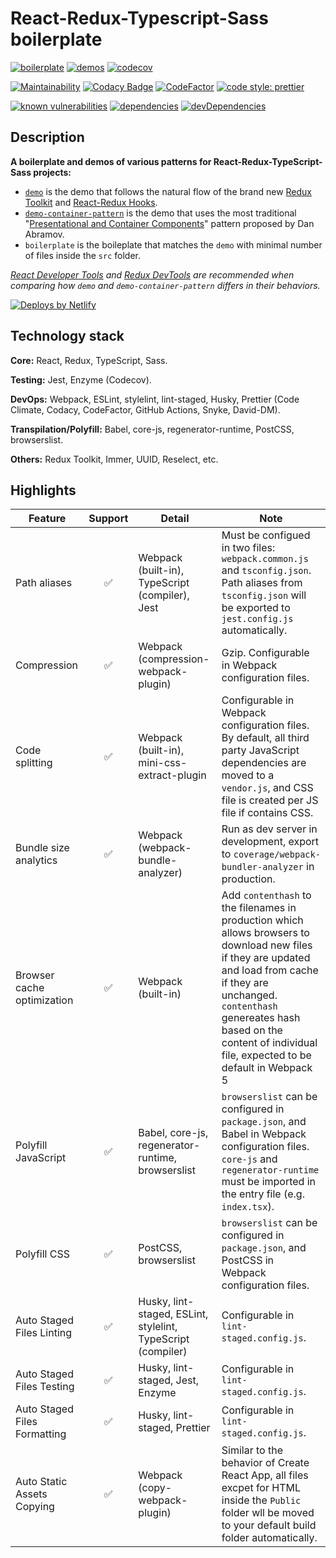 # React-Redux-Typescript-Sass boilerplate

[![boilerplate](https://github.com/zw627/react-redux-typescript-sass-boilerplate/workflows/boilerplate/badge.svg)](https://github.com/zw627/react-redux-typescript-sass-boilerplate/actions?query=workflow%3Aboilerplate)
[![demos](https://github.com/zw627/react-redux-typescript-sass-boilerplate/workflows/demos/badge.svg)](https://github.com/zw627/react-redux-typescript-sass-boilerplate/actions?query=workflow%3Ademos)
[![codecov](https://codecov.io/gh/zw627/react-redux-typescript-sass-boilerplate/branch/master/graph/badge.svg?token=OsVLx0rz4f)](https://codecov.io/gh/zw627/react-redux-typescript-sass-boilerplate)

[![Maintainability](https://api.codeclimate.com/v1/badges/291169822ae55941deee/maintainability)](https://codeclimate.com/github/zw627/react-redux-typescript-sass-boilerplate/maintainability)
[![Codacy Badge](https://app.codacy.com/project/badge/Grade/0d2cfda1b5ff4474ab062f658849efac)](https://www.codacy.com/manual/zw627/react-redux-typescript-sass-boilerplate?utm_source=github.com&amp;utm_medium=referral&amp;utm_content=zw627/react-redux-typescript-sass-boilerplate&amp;utm_campaign=Badge_Grade)
[![CodeFactor](https://www.codefactor.io/repository/github/zw627/react-redux-typescript-sass-boilerplate/badge)](https://www.codefactor.io/repository/github/zw627/react-redux-typescript-sass-boilerplate)
[![code style: prettier](https://img.shields.io/badge/code_style-prettier-ff69b4.svg)](https://github.com/prettier/prettier)

[![known vulnerabilities](https://snyk.io/test/github/zw627/react-redux-typescript-sass-boilerplate/badge.svg?targetFile=demo/package.json)](https://snyk.io/test/github/zw627/react-redux-typescript-sass-boilerplate?targetFile=demo/package.json)
[![dependencies](https://david-dm.org/zw627/react-redux-typescript-sass-boilerplate/status.svg?path=demo)](https://david-dm.org/zw627/react-redux-typescript-sass-boilerplate?path=demo)
[![devDependencies](https://david-dm.org/zw627/react-redux-typescript-sass-boilerplate/dev-status.svg?path=demo)](https://david-dm.org/zw627/react-redux-typescript-sass-boilerplate?path=demo&type=dev)

## Description

**A boilerplate and demos of various patterns for React-Redux-TypeScript-Sass projects:**

- [`demo`](https://boilerplate-demo.netlify.app) is the demo that follows the natural flow of the brand new [Redux Toolkit](https://github.com/reduxjs/redux-toolkit) and [React-Redux Hooks](https://react-redux.js.org/api/hooks).
- [`demo-container-pattern`](https://boilerplate-demo-container.netlify.app) is the demo that uses the most traditional "[Presentational and Container Components](https://medium.com/@dan_abramov/smart-and-dumb-components-7ca2f9a7c7d0)" pattern proposed by Dan Abramov.
- `boilerplate` is the boileplate that matches the `demo` with minimal number of files inside the `src` folder.

*[React Developer Tools](https://chrome.google.com/webstore/detail/react-developer-tools) and [Redux DevTools](https://chrome.google.com/webstore/detail/redux-devtools) are recommended when comparing how `demo` and `demo-container-pattern` differs in their behaviors.*

[![Deploys by Netlify](https://www.netlify.com/img/global/badges/netlify-color-accent.svg)](https://www.netlify.com/)

## Technology stack

**Core:** React, Redux, TypeScript, Sass.

**Testing:** Jest, Enzyme (Codecov).

**DevOps:** Webpack, ESLint, stylelint, lint-staged, Husky, Prettier (Code Climate, Codacy, CodeFactor, GitHub Actions, Snyke, David-DM).

**Transpilation/Polyfill:** Babel, core-js, regenerator-runtime, PostCSS, browserslist.

**Others:** Redux Toolkit, Immer, UUID, Reselect, etc.

## Highlights

| Feature                      | Support | Detail                                                       | Note                                                                                                                                                                                                                                                                   |
|------------------------------|:-------:|--------------------------------------------------------------|------------------------------------------------------------------------------------------------------------------------------------------------------------------------------------------------------------------------------------------------------------------------|
| Path aliases                 |    ✅    | Webpack (built-in), TypeScript (compiler), Jest              | Must be configued in two files: `webpack.common.js` and `tsconfig.json`. Path aliases from `tsconfig.json` will be exported to `jest.config.js` automatically.                                                                                 |
| Compression                  |    ✅    | Webpack (compression-webpack-plugin)                         | Gzip. Configurable in Webpack configuration files.                                                                                                                                                                                                                     |
| Code splitting               |    ✅    | Webpack (built-in), mini-css-extract-plugin                  | Configurable in Webpack configuration files. By default, all third party JavaScript dependencies are moved to a `vendor.js`, and CSS file is created per JS file if contains CSS.                                                                                      |
| Bundle size analytics        |    ✅    | Webpack (webpack-bundle-analyzer)                            | Run as dev server in development, export to `coverage/webpack-bundler-analyzer` in production.                                                                                                                                                                         |
| Browser cache optimization   |    ✅    | Webpack (built-in)                                           | Add `contenthash` to the filenames in production which allows browsers to download new files if they are updated and load from cache if they are unchanged. `contenthash` genereates hash based on the content of individual file, expected to be default in Webpack 5 |
| Polyfill JavaScript          |    ✅    | Babel, core-js, regenerator-runtime, browserslist            | `browserslist` can be configured in `package.json`, and Babel in Webpack configuration files. `core-js` and `regenerator-runtime` must be imported in the entry file (e.g. `index.tsx`).                                                                               |
| Polyfill CSS                 |    ✅    | PostCSS, browserslist                                        | `browserslist` can be configured in `package.json`, and PostCSS in Webpack configuration files.                                                                                                                                                                        |
| Auto Staged Files Linting    |    ✅    | Husky, lint-staged, ESLint, stylelint, TypeScript (compiler) | Configurable in `lint-staged.config.js`.                                                                                                                                                                                                                               |
| Auto Staged Files Testing    |    ✅    | Husky, lint-staged, Jest, Enzyme                             | Configurable in `lint-staged.config.js`.                                                                                                                                                                                                                               |
| Auto Staged Files Formatting |    ✅    | Husky, lint-staged, Prettier                                 | Configurable in `lint-staged.config.js`.                                                                                                                                                                                                                               |
| Auto Static Assets Copying   |    ✅    | Webpack (copy-webpack-plugin)                                | Similar to the behavior of Create React App, all files excpet for HTML inside the `Public` folder wll be moved to your default build folder automatically.                                                                                                             |
